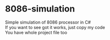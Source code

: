# 8086-simulation
Simple simulation of 8086 processor in C#<br>
If you want to see got it works, just copy my code<br>
You have whole project file too
